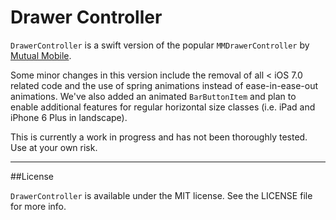 # Drawer Controller

`DrawerController` is a swift version of the popular `MMDrawerController` by [Mutual Mobile](https://github.com/mutualmobile/MMDrawerController).

Some minor changes in this version include the removal of all < iOS 7.0 related code and the use of spring animations instead of ease-in-ease-out animations. We've also added an animated `BarButtonItem` and plan to enable additional features for regular horizontal size classes (i.e. iPad and iPhone 6 Plus in landscape).

This is currently a work in progress and has not been thoroughly tested. Use at your own risk.

---
##License

`DrawerController` is available under the MIT license. See the LICENSE file for more info.